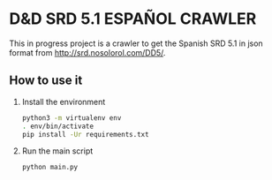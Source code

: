 # D&D SRD 5.1 ESPAÑOL CRAWLER

This in progress project is a crawler to get the Spanish SRD 5.1 in json format from http://srd.nosolorol.com/DD5/.

## How to use it

1. Install the environment

   ```bash
   python3 -m virtualenv env
   . env/bin/activate
   pip install -Ur requirements.txt
   ```

2. Run the main script

   ```bash
   python main.py
   ```
